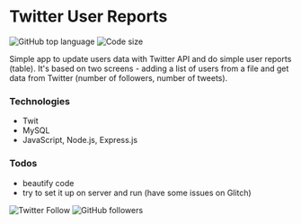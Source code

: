 # Twitter User Reports

![GitHub top language](https://img.shields.io/github/languages/top/mrcwojcik/twitter-report)
![Code size](https://img.shields.io/github/languages/code-size/mrcwojcik/twitter-report)


Simple app to update users data with Twitter API and do simple user reports (table). It's based on two screens - adding a list of users from a file and get data from Twitter (number of followers, number of tweets). 

### Technologies

- Twit
- MySQL
- JavaScript, Node.js, Express.js

### Todos

- beautify code
- try to set it up on server and run (have some issues on Glitch)


   
![Twitter Follow](https://img.shields.io/twitter/follow/mrcwojcik?style=social) 
![GitHub followers](https://img.shields.io/github/followers/mrcwojcik?style=social)
